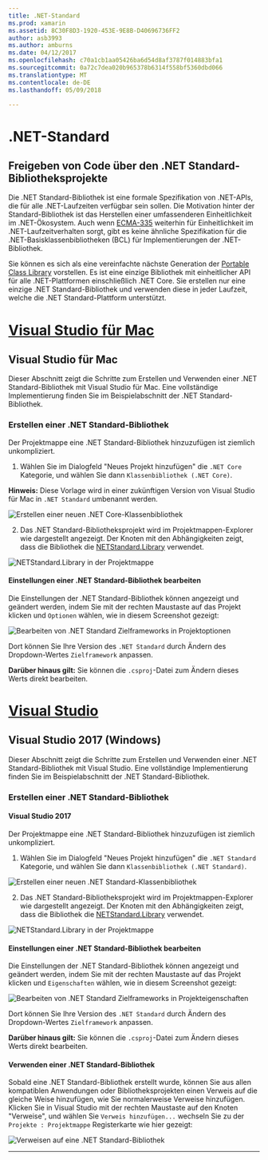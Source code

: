 ```yaml
---
title: .NET-Standard
ms.prod: xamarin
ms.assetid: 8C30F8D3-1920-453E-9E8B-D40696736FF2
author: asb3993
ms.author: amburns
ms.date: 04/12/2017
ms.openlocfilehash: c70a1cb1aa05426ba6d54d8af3787f014883bfa1
ms.sourcegitcommit: 0a72c7dea020b965378b6314f558bf5360dbd066
ms.translationtype: MT
ms.contentlocale: de-DE
ms.lasthandoff: 05/09/2018

---
```

# <a name="net-standard"></a>.NET-Standard

## <a name="using-net-standard-library-projects-to-share-code"></a>Freigeben von Code über den .NET Standard-Bibliotheksprojekte

Die .NET Standard-Bibliothek ist eine formale Spezifikation von .NET-APIs, die für alle .NET-Laufzeiten verfügbar sein sollen. Die Motivation hinter der Standard-Bibliothek ist das Herstellen einer umfassenderen Einheitlichkeit im .NET-Ökosystem.
Auch wenn [ECMA-335](https://github.com/dotnet/coreclr/blob/master/Documentation/project-docs/dotnet-standards.md) weiterhin für Einheitlichkeit im .NET-Laufzeitverhalten sorgt, gibt es keine ähnliche Spezifikation für die .NET-Basisklassenbibliotheken (BCL) für Implementierungen der .NET-Bibliothek.

Sie können es sich als eine vereinfachte nächste Generation der [Portable Class Library](https://msdn.microsoft.com/library/gg597391.aspx) vorstellen.
Es ist eine einzige Bibliothek mit einheitlicher API für alle .NET-Plattformen einschließlich .NET Core. Sie erstellen nur eine einzige .NET Standard-Bibliothek und verwenden diese in jeder Laufzeit, welche die .NET Standard-Plattform unterstützt.

# <a name="visual-studio-for-mactabvsmac"></a>[Visual Studio für Mac](#tab/vsmac)

## <a name="visual-studio-for-mac"></a>Visual Studio für Mac

Dieser Abschnitt zeigt die Schritte zum Erstellen und Verwenden einer .NET Standard-Bibliothek mit Visual Studio für Mac. Eine vollständige Implementierung finden Sie im Beispielabschnitt der .NET Standard-Bibliothek.

### <a name="creating-a-net-standard-library"></a>Erstellen einer .NET Standard-Bibliothek

Der Projektmappe eine .NET Standard-Bibliothek hinzuzufügen ist ziemlich unkompliziert.

1. Wählen Sie im Dialogfeld "Neues Projekt hinzufügen" die `.NET Core` Kategorie, und wählen Sie dann `Klassenbibliothek (.NET Core)`.

  **Hinweis:** Diese Vorlage wird in einer zukünftigen Version von Visual Studio für Mac in `.NET Standard` umbenannt werden.

  ![Erstellen einer neuen .NET Core-Klassenbibliothek](net-standard-images/vsm01.png "Erstellen einer neuen .NET Core-Klassenbibliothek")

2. Das .NET Standard-Bibliotheksprojekt wird im Projektmappen-Explorer wie dargestellt angezeigt. Der Knoten mit den Abhängigkeiten zeigt, dass die Bibliothek die [NETStandard.Library](https://www.nuget.org/packages/NETStandard.Library/) verwendet.

  ![NETStandard.Library in der Projektmappe](net-standard-images/vsm02.png "NETStandard.Library in der Projektmappe")

#### <a name="editing-net-standard-library-settings"></a>Einstellungen einer .NET Standard-Bibliothek bearbeiten

Die Einstellungen der .NET Standard-Bibliothek können angezeigt und geändert werden, indem Sie mit der rechten Maustaste auf das Projekt klicken und `Optionen` wählen, wie in diesem Screenshot gezeigt:

  ![Bearbeiten von .NET Standard Zielframeworks in Projektoptionen](net-standard-images/vsm03.png "Bearbeiten Sie die Version des .NET Standard Zielframeworks in den Projektoptionen")

Dort können Sie Ihre Version des `.NET Standard` durch Ändern des Dropdown-Wertes `Zielframework` anpassen.

**Darüber hinaus gilt:** Sie können die `.csproj`-Datei zum Ändern dieses Werts direkt bearbeiten.

# <a name="visual-studiotabvswin"></a>[Visual Studio](#tab/vswin)

## <a name="visual-studio-2017-windows"></a>Visual Studio 2017 (Windows)

Dieser Abschnitt zeigt die Schritte zum Erstellen und Verwenden einer .NET Standard-Bibliothek mit Visual Studio. Eine vollständige Implementierung finden Sie im Beispielabschnitt der .NET Standard-Bibliothek.

### <a name="creating-a-net-standard-library"></a>Erstellen einer .NET Standard-Bibliothek

#### <a name="visual-studio-2017"></a>Visual Studio 2017

Der Projektmappe eine .NET Standard-Bibliothek hinzuzufügen ist ziemlich unkompliziert.

1. Wählen Sie im Dialogfeld "Neues Projekt hinzufügen" die `.NET Standard` Kategorie, und wählen Sie dann `Klassenbibliothek (.NET Standard)`.

  ![Erstellen einer neuen .NET Standard-Klassenbibliothek](net-standard-images/vs01.png "Erstellen einer neuen .NET Standard-Klassenbibliothek")

2. Das .NET Standard-Bibliotheksprojekt wird im Projektmappen-Explorer wie dargestellt angezeigt. Der Knoten mit den Abhängigkeiten zeigt, dass die Bibliothek die [NETStandard.Library](https://www.nuget.org/packages/NETStandard.Library/) verwendet.

  ![NETStandard.Library in der Projektmappe](net-standard-images/vs02.png "NETStandard.Library in der Projektmappe")

#### <a name="editing-net-standard-library-settings"></a>Einstellungen einer .NET Standard-Bibliothek bearbeiten

Die Einstellungen der .NET Standard-Bibliothek können angezeigt und geändert werden, indem Sie mit der rechten Maustaste auf das Projekt klicken und `Eigenschaften` wählen, wie in diesem Screenshot gezeigt:

  ![Bearbeiten von .NET Standard Zielframeworks in Projekteigenschaften](net-standard-images/vs03.png "Bearbeiten Sie die Version des .NET Standard Zielframeworks in den Projekteigenschaften")

Dort können Sie Ihre Version des `.NET Standard` durch Ändern des Dropdown-Wertes `Zielframework` anpassen.

**Darüber hinaus gilt:** Sie können die `.csproj`-Datei zum Ändern dieses Werts direkt bearbeiten.

#### <a name="using-net-standard-library"></a>Verwenden einer .NET Standard-Bibliothek

Sobald eine .NET Standard-Bibliothek erstellt wurde, können Sie aus allen kompatiblen Anwendungen oder Bibliotheksprojekten einen Verweis auf die gleiche Weise hinzufügen, wie Sie normalerweise Verweise hinzufügen. Klicken Sie in Visual Studio mit der rechten Maustaste auf den Knoten "Verweise", und wählen Sie `Verweis hinzufügen...` wechseln Sie zu der `Projekte : Projektmappe` Registerkarte wie hier gezeigt:

  ![Verweisen auf eine .NET Standard-Bibliothek](net-standard-images/vs04.png "Klicken Sie in Visual Studio mit der rechten Maustaste auf den Knoten \"Verweise\", wählen Sie \"Verweis hinzufügen...\" und wechseln Sie dann auf die Registerkarte der Projektmappen-Projekte wie dargestellt")

-----

